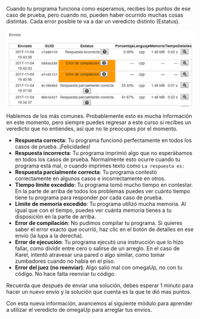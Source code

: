 Cuando tu programa funciona como esperamos, recibes los puntos de ese caso de prueba,
pero cuando no, pueden haber ocurrido muchas cosas distintas. Cada error posible
te va a dar un veredicto distinto (Estatus).

![Estatus de envíos](estatus.png)

Hablemos de los más comunes. Probablemente esto
es mucha información en este momento, pero siempre puedes regresar a este curso si
recibes un veredicto que no entiendes, así que no te preocupes por el momento.

- **Respuesta correcta**: Tu programa funcionó perfectamente en todos los casos de prueba. ¡Felicidades!
- **Respuesta incorrecta**: Tu programa imprimió algo que no esperábamos en todos los casos de prueba.
  Normalmente esto ocurre cuando tu programa está mal, o cuando imprimes texto como `La respuesta es:`
- **Respuesta parcialmente correcta**: Tu programa contestó correctamente en algunos casos e incorrectamente
  en otros.
- **Tiempo límite excedido**: Tu programa tomó mucho tiempo en contestar. En la parte de arriba de todos
  los problemas puedes ver cuánto tiempo tiene tu programa para responder por cada caso de prueba.
- **Límite de memoria excedido**: Tu programa utilizó mucha memoria. Al igual que con el tiempo, puedes
  ver cuánta memoria tienes a tu disposición en la parte de arriba.
- **Error de compilación**: No pudimos compilar tu programa. Si quieres saber el error exacto que ocurrió,
  haz clic en el botón de detalles en ese envío (la lupa a la derecha).
- **Error de ejecución**: Tu programa ejecutó una instrucción que lo hizo fallar, como dividir entre cero
  o salirse de un arreglo. En el caso de Karel, intentó atravesar una pared o algo similar, como tomar
  zumbadores cuando no había en el piso.
- **Error del juez (no reenviar)**: Algo salió mal con omegaUp, no con tu código. No hace falta reenviar tu
  código.

Recuerda que después de enviar una solución, debes esperar 1 minuto para hacer un nuevo envío y la solución que cuenta es la que te dió mas puntos.

Con esta nueva información, avancemos al siguiente módulo para aprender a utilizar el
veredicto de omegaUp para arreglar tus envíos.

